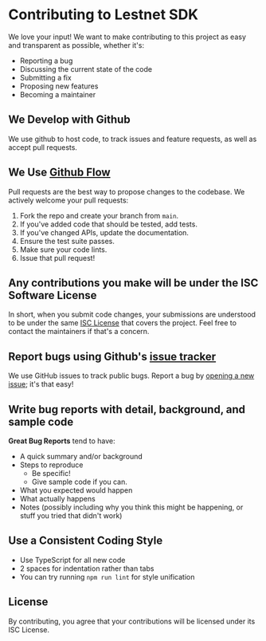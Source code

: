 # Contributing to Lestnet SDK

We love your input! We want to make contributing to this project as easy and transparent as possible, whether it's:

- Reporting a bug
- Discussing the current state of the code
- Submitting a fix
- Proposing new features
- Becoming a maintainer

## We Develop with Github
We use github to host code, to track issues and feature requests, as well as accept pull requests.

## We Use [Github Flow](https://guides.github.com/introduction/flow/index.html)
Pull requests are the best way to propose changes to the codebase. We actively welcome your pull requests:

1. Fork the repo and create your branch from `main`.
2. If you've added code that should be tested, add tests.
3. If you've changed APIs, update the documentation.
4. Ensure the test suite passes.
5. Make sure your code lints.
6. Issue that pull request!

## Any contributions you make will be under the ISC Software License
In short, when you submit code changes, your submissions are understood to be under the same [ISC License](http://choosealicense.com/licenses/isc/) that covers the project. Feel free to contact the maintainers if that's a concern.

## Report bugs using Github's [issue tracker](https://github.com/Adityaakr/lestnet-sdk/issues)
We use GitHub issues to track public bugs. Report a bug by [opening a new issue](https://github.com/Adityaakr/lestnet-sdk/issues/new); it's that easy!

## Write bug reports with detail, background, and sample code

**Great Bug Reports** tend to have:

- A quick summary and/or background
- Steps to reproduce
  - Be specific!
  - Give sample code if you can.
- What you expected would happen
- What actually happens
- Notes (possibly including why you think this might be happening, or stuff you tried that didn't work)

## Use a Consistent Coding Style

* Use TypeScript for all new code
* 2 spaces for indentation rather than tabs
* You can try running `npm run lint` for style unification

## License
By contributing, you agree that your contributions will be licensed under its ISC License. 